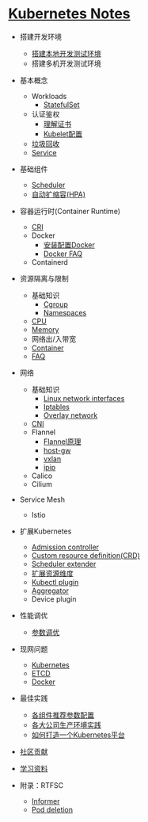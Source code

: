 # [Kubernetes Notes](https://hex108.gitbook.io/kubernetes-notes/)

* 搭建开发环境
  * [搭建本地开发测试环境](install-kubernetes/install-local-k8s.md)
  * 搭建多机开发测试环境
* 基本概念
  * Workloads
    * [StatefulSet](basic-concepts/workloads/statefulset.md)
  * 认证鉴权
    * [理解证书](basic-concepts/authentication-authorization/certificate.md)
    * [Kubelet配置](basic-concepts/authentication-authorization/kubelet.md)
  * [垃圾回收](basic-concepts/garbage-collection.md)
  * [Service](basic-concepts/service.md)
* 基础组件
  * [Scheduler](basic-components/scheduler.md)
  * [自动扩缩容(HPA)](basic-components/hpa.md)
* 容器运行时(Container Runtime)
  * [CRI](container-runtime/cri.md)
  * Docker
    * [安装配置Docker](container-runtime/docker/install-and-configure-docker.md)
    * [Docker FAQ](container-runtime/docker/docker-faq.md)
  * Containerd
* 资源隔离与限制
  - 基础知识
    - [Cgroup](resource-isolation/cgroup.md)
    - [Namespaces](resource-isolation/namespace.md)
  - [CPU](resource-isolation/cpu.md)
  - [Memory](resource-isolation/memory.md)
  - 网络出/入带宽
  - [Container](resource-isolation/container.md)
  - [FAQ](resource-isolation/faq.md)
* 网络
  * 基础知识
    * [Linux network interfaces](network/linux-network-interfaces.md)
    * [Iptables](network/iptables.md)
    * [Overlay network](network/overlay-network.md)
  * [CNI](network/cni.md)
  * Flannel
    * [Flannel原理](network/flannel/flannel.md)
    * [host-gw](network/flannel/host-gw.md)
    * [vxlan](network/flannel/vxlan.md)
    * [ipip](network/flannel/ipip.md)
  * Calico
  * Cilium
* Service Mesh
  * Istio
* 扩展Kubernetes
  * [Admission controller](extending-kubernetes/admission-controller.md)
  * [Custom resource definition(CRD)](extending-kubernetes/crd.md)
  * [Scheduler extender](extending-kubernetes/scheduler-extender.md)
  * [扩展资源维度](extending-kubernetes/extending-resource.md)
  * [Kubectl plugin](extending-kubernetes/kubectl-plugin.md)
  * [Aggregator](extending-kubernetes/aggregator.md)
  * Device plugin
* 性能调优
  * [参数调优](performance-tunning/parameters-tunning.md)
* 现网问题
  * [Kubernetes](bugs-in-production/kubernetes.md)
  * [ETCD](bugs-in-production/etcd.md)
  * [Docker](bugs-in-production/docker.md)
* 最佳实践
  * [各组件推荐参数配置](best-practice/components_configure.md)
  * [各大公司生产环境实践](best-practice/usecases-in-production.md)
  * [如何打造一个Kubernetes平台](best-practice/how-to-build-a-kubernetes-platform.md)
* [社区贡献](how-to-contribute.md)
* [学习资料](learning-materials.md)
* 附录：RTFSC

  * [Informer](RTFSC/informer.md)
  * [Pod deletion](RTFSC/pod-deletion.md)